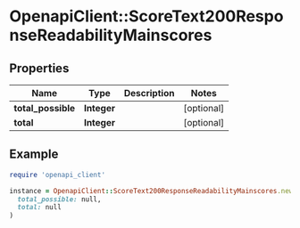 # OpenapiClient::ScoreText200ResponseReadabilityMainscores

## Properties

| Name | Type | Description | Notes |
| ---- | ---- | ----------- | ----- |
| **total_possible** | **Integer** |  | [optional] |
| **total** | **Integer** |  | [optional] |

## Example

```ruby
require 'openapi_client'

instance = OpenapiClient::ScoreText200ResponseReadabilityMainscores.new(
  total_possible: null,
  total: null
)
```

